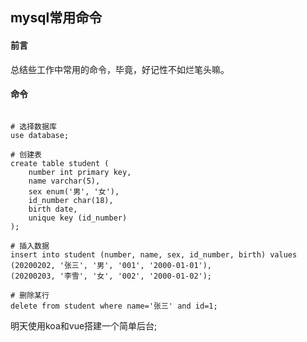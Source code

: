 ## mysql常用命令

#### 前言
总结些工作中常用的命令，毕竟，好记性不如烂笔头嘛。

#### 命令
```mysql

# 选择数据库
use database;

# 创建表
create table student (
    number int primary key,
    name varchar(5),
    sex enum('男', '女'),
    id_number char(18),
    birth date,
    unique key (id_number)
);

# 插入数据
insert into student (number, name, sex, id_number, birth) values
(20200202, '张三', '男', '001', '2000-01-01'),
(20200203, '李雪', '女', '002', '2000-01-02');

# 删除某行
delete from student where name='张三' and id=1;
```

明天使用koa和vue搭建一个简单后台;
